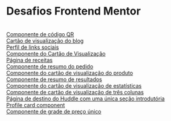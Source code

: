 <h1>Desafios Frontend Mentor</h1>
<br>
<a href ="https://thiagotelheiro.github.io/desafios-frontend-mentor/componente-de-codigoqr/index.html">Componente de código QR</a>
<br>
<a href ="https://thiagotelheiro.github.io/desafios-frontend-mentor/cartao-de-visualizacao-do-blog/index.html">Cartão de visualização do blog</a>
<br>
<a href ="https://thiagotelheiro.github.io/desafios-frontend-mentor/perfil-de-links-sociais/index.html#l">Perfil de links sociais</a>
<br>
<a href ="https://thiagotelheiro.github.io/desafios-frontend-mentor/componente-do-cart%C3%A3o-de-visualiza%C3%A7%C3%A3o-nft/index.html">Componente do Cartão de Visualização</a>
<br>
<a href = "https://thiagotelheiro.github.io/desafios-frontend-mentor/pagina-de-receitas/index.html"> Página de receitas</a>
<br>
<a href = "https://thiagotelheiro.github.io/desafios-frontend-mentor/order-summary-component/index.html#"> Componente de resumo do pedido</a>
<br>
<a href = "https://thiagotelheiro.github.io/desafios-frontend-mentor/product-preview-card-component/index.html"> Componente do cartão de visualização do produto </a>
<br>
<a href = "https://thiagotelheiro.github.io/desafios-frontend-mentor/results-summary-component/index.html"> Componente de resumo de resultados </a>
<br>
<a href = "https://thiagotelheiro.github.io/desafios-frontend-mentor/stats-preview-card-component/index.html"> Componente do cartão de visualização de estatísticas </a>
<br> 
<a href = "https://thiagotelheiro.github.io/desafios-frontend-mentor/3-column-preview-card-component/index.html"> Componente de cartão de visualização de três colunas </a>
<br>
<a href="https://thiagotelheiro.github.io/desafios-frontend-mentor/huddle-landing-page-with-a-single-introductory-section/index.html"> Página de destino do Huddle com uma única seção introdutória </a>
<br>
<a href="https://thiagotelheiro.github.io/desafios-frontend-mentor/profile-card-component/index.html"> Profile card component </a>
<br>
<a href="https://thiagotelheiro.github.io/desafios-frontend-mentor/single-price-grid-component/index.html"> Componente de grade de preço único </a>

